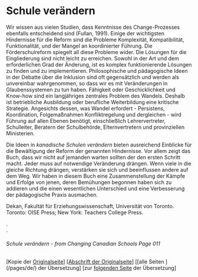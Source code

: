 # Schule verändern
Wir wissen aus vielen Studien, dass Kenntnisse des Change-Prozesses ebenfalls
entscheidend sind (Fullan, 1991).
Einige der wichtigsten Hindernisse für die Reform sind die Probleme
Komplexität, Kompatibilität, Funktionalität, und der Mangel an koordinierter
Führung. Die Förderschulreform spiegelt all diese Probleme wider.
Die Lösungen für die Eingliederung sind nicht leicht zu erreichen.
Sowohl in der Art und dem erforderlichen Grad der Änderung, ist es komplex
funktionierende Lösungen zu finden und zu implementieren.
Philosophische und pädagogische Ideen in der Debatte über die Inklusion sind oft
gegensätzlich und werden als unvereinbar wahrgenommen, so dass wir es
mit Veränderungen in Glaubenssystemen zu tun haben.
Fähigkeit oder Geschicklichkeit und Know-how sind ein langjähriges zentrales Problem des Wandels.
Deshalb ist betriebliche Ausbildung oder berufliche 
Weiterbildung eine kritische Strategie.
Angesichts dessen, was Wandel erfordert - Persistens,
Koordination, Folgemaßnahmen Konfliktregelung und dergleichen -
wird Führung auf allen Ebenen benötigt, einschließlich Lehrervertreter, Schulleiter,
Beratern der Schulbehörde, Elternvertretern und provinziellen Ministerien.

Die Ideen in *kanadische Schulen verändern* bieten ausreichend Einblicke
für die Bewältigung der Reform der genannten Hindernisse. Vor allem zeigt das Buch,
dass wir nicht auf jemanden warten sollten der den ersten Schritt macht.
Jeder muss auf notwendige Veränderung drängen.
Wenn viele in die gleiche Richtung drängen, verstärken sie sich und beeinflussen andere auf dem Weg.
Wir haben in diesem Buch eine Zusammenstellung der Kämpfe und Erfolge von jenen, deren Bemühungen
begonnen haben sich zu addieren und die einen wesentlichen Unterschied und eine Verbesserung
der pädagogische Praxis ausmachen.

Dekan, Fakultät für Erziehungswissenschaft, Universität von Toronto.
Toronto: OISE Press; New York: Teachers College Press.

.  
.  

###### Schule verändern - from Changing Canadian Schools Page 011

[Kopie der [Originalseite](/copies-from-original/CCS011.png)]
[[Abschrift der Originalseite](/en/Changing_Canadian_Schools-011)]
[[alle Seiten ] (/pages/de/) der Übersetzung]
[zur [folgenden Seite](Changing_Canadian_Schools-de-012) der Übersetzung]
